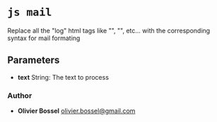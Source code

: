 


<!-- @namespace    sugar.js.log.htmlPresets -->

# ```js mail ```


Replace all the "log" html tags like "<red>", "<bold>", etc... with the corresponding syntax for mail formating

## Parameters

- **text**  String: The text to process




### Author
- **Olivier Bossel** <a href="mailto:olivier.bossel@gmail.com">olivier.bossel@gmail.com</a> 




